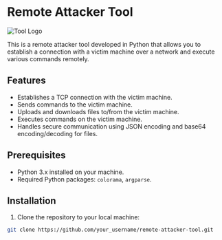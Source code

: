 # Remote Attacker Tool

![Tool Logo](tool_logo.png)

This is a remote attacker tool developed in Python that allows you to establish a connection with a victim machine over a network and execute various commands remotely.

## Features

- Establishes a TCP connection with the victim machine.
- Sends commands to the victim machine.
- Uploads and downloads files to/from the victim machine.
- Executes commands on the victim machine.
- Handles secure communication using JSON encoding and base64 encoding/decoding for files.

## Prerequisites

- Python 3.x installed on your machine.
- Required Python packages: `colorama`, `argparse`.

## Installation

1. Clone the repository to your local machine:

```bash
git clone https://github.com/your_username/remote-attacker-tool.git
